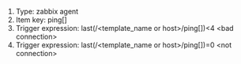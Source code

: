 1. Type: zabbix agent
2. Item key: ping[<ip>]
3. Trigger expression: last(/<template_name or host>/ping[<ip>])<4  \<bad connection\>
4. Trigger expression: last(/<template_name or host>/ping[<ip>])=0  \<not connection\>